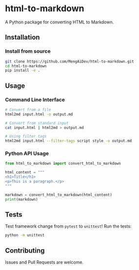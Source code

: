 # html-to-markdown

A Python package for converting HTML to Markdown.

## Installation

### Install from source
```bash
git clone https://github.com/MengAiDev/html-to-markdown.git
cd html-to-markdown
pip install -e .
```

## Usage

### Command Line Interface

```bash
# Convert from a file
html2md input.html -o output.md

# Convert from standard input
cat input.html | html2md > output.md

# Using filter tags
html2md input.html --filter-tags script style -o output.md
```

### Python API Usage

```python
from html_to_markdown import convert_html_to_markdown

html_content = """
<h1>Title</h1>
<p>This is a paragraph.</p>
"""

markdown = convert_html_to_markdown(html_content)
print(markdown)
```

## Tests
Test framework change from `pytest` to `unittest`!
Run the tests:
```bash
python -m unittest
```

## Contributing
Issues and Pull Requests are welcome.
